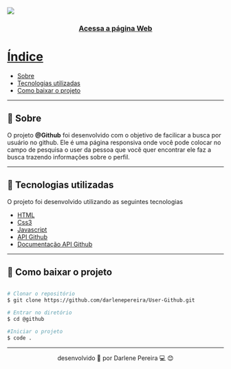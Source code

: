 <h1>
<img src="https://ik.imagekit.io/imageslenny/Pastel_Pink_Blue_and_Yellow_Illustrative_Salon_Back_to_Business_Landscape_Banner_fIKSTRyIRC.png">
</h1>

<h3 align="center">
<a href="https://usersearchguthub.netlify.app/"> Acessa a página Web
</h3>

# Índice
- [Sobre](#-sobre)
- [Tecnologias utilizadas](#-Tecnologias-utilizadas)
- [Como baixar o projeto](#-Como-baixar-o-projeto)

---

## 📝 Sobre
 O projeto **@Github** foi desenvolvido com o objetivo de facilicar a busca por usuário  no github. Ele é uma página responsiva onde você pode colocar no campo de pesquisa o user da pessoa que você quer encontrar ele faz a busca trazendo informações sobre o perfil.

---

 ## 🚀 Tecnologias utilizadas

 O projeto foi desenvolvido utilizando as seguintes tecnologias

 - [HTML](https://www.w3schools.com/)
 - [Css3](https://www.w3schools.com/)
 - [Javascript](https://developer.mozilla.org/pt-BR/docs/Web/JavaScript)
 - [API Github](https://api.github.com)
 - [Documentação API Github](https://developer.github.com/v3/ )

---

## 📁 Como baixar o projeto


```bash

# Clonar o repositório
$ git clone https://github.com/darlenepereira/User-Github.git

# Entrar no diretório
$ cd @github

#Iniciar o projeto
$ code .

```

--- 


<p align="center">desenvolvido 💜 por Darlene Pereira 💻 😊</p>
